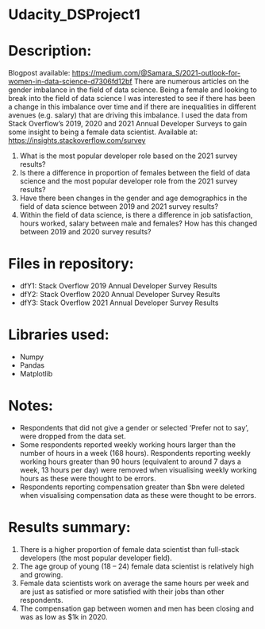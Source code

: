# Udacity_DSProject1

# Description:
Blogpost available: https://medium.com/@Samara_S/2021-outlook-for-women-in-data-science-d7306fd12bf
There are numerous articles on the gender imbalance in the field of data science. Being a female and looking to break into the field of data science I was interested to see if there has been a change in this imbalance over time and if there are inequalities in different avenues (e.g. salary) that are driving this imbalance. I used the data from Stack Overflow’s 2019, 2020 and 2021 Annual Developer Surveys to gain some insight to being a female  data scientist. 
Available at: https://insights.stackoverflow.com/survey 
1.  What is the most popular developer role based on the 2021 survey results? 
2.	Is there a difference in proportion of females between the field of data science and the most popular developer role from the 2021 survey results?
3.	Have there been changes in the gender and age demographics in the field of data science between 2019 and 2021 survey results?
4.	Within the field of data science, is there a difference in job satisfaction, hours worked, salary between male and females? How has this changed between 2019 and 2020 survey results?

# Files in repository: 
- dfY1: Stack Overflow 2019 Annual Developer Survey Results
- dfY2: Stack Overflow 2020 Annual Developer Survey Results
- dfY3: Stack Overflow 2021 Annual Developer Survey Results

# Libraries used: 
- Numpy
- Pandas
- Matplotlib

# Notes: 
- Respondents that did not give a gender or selected ‘Prefer not to say’, were dropped from the data set. 
- Some respondents reported weekly working hours larger than the number of hours in a week (168 hours). Respondents reporting weekly working hours greater than 90 hours (equivalent to around 7 days a week, 13 hours per day) were removed when visualising weekly working hours as these were thought to be errors. 
-	Respondents reporting compensation greater than $bn were deleted when visualising compensation data as these were thought to be errors.

# Results summary: 
1.	There is a higher proportion of female data scientist than full-stack developers (the most popular developer field). 
2.	The age group of young (18 – 24) female data scientist is relatively high and growing. 
3.	Female data scientists work on average the same hours per week and are just as satisfied or more satisfied with their jobs than other respondents.
4.	The compensation gap between women and men has been closing and was as low as $1k in 2020.
